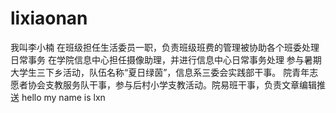 # lixiaonan
我叫李小楠
在班级担任生活委员一职，负责班级班费的管理被协助各个班委处理日常事务
在学院信息中心担任摄像助理，并进行信息中心日常事务处理
参与暑期大学生三下乡活动，队伍名称“夏日绿茵”，信息系三委会实践部干事。
院青年志愿者协会支教服务队干事，参与后村小学支教活动。院易班干事，负责文章编辑推送
hello my name is lxn
